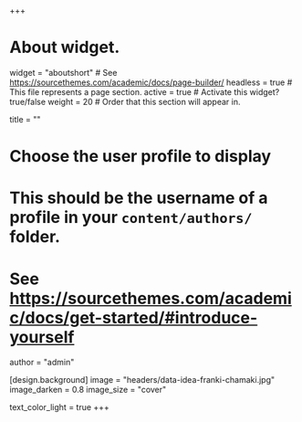 +++
# About widget.
widget = "aboutshort"  # See https://sourcethemes.com/academic/docs/page-builder/
headless = true  # This file represents a page section.
active = true  # Activate this widget? true/false
weight = 20  # Order that this section will appear in.

title = ""

# Choose the user profile to display
# This should be the username of a profile in your `content/authors/` folder.
# See https://sourcethemes.com/academic/docs/get-started/#introduce-yourself
author = "admin"

[design.background]
  image = "headers/data-idea-franki-chamaki.jpg"
  image_darken = 0.8
  image_size = "cover"

  text_color_light = true
+++

